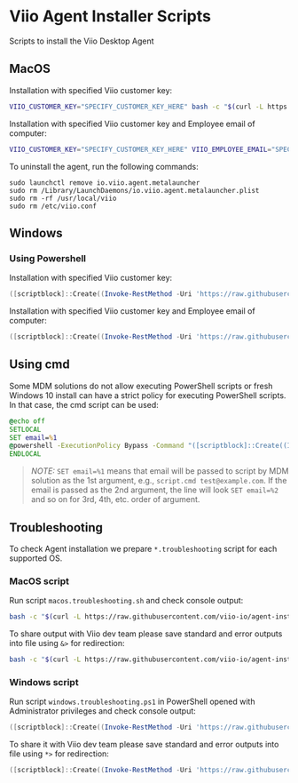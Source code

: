 # Viio Agent Installer Scripts

Scripts to install the Viio Desktop Agent

## MacOS

Installation with specified Viio customer key:

```sh
VIIO_CUSTOMER_KEY="SPECIFY_CUSTOMER_KEY_HERE" bash -c "$(curl -L https://raw.githubusercontent.com/viio-io/agent-installer-scripts/main/macos.install.sh)"
```

Installation with specified Viio customer key and Employee email of computer:

```sh
VIIO_CUSTOMER_KEY="SPECIFY_CUSTOMER_KEY_HERE" VIIO_EMPLOYEE_EMAIL="SPECIFY_EMPLOYEE_EMAIL_HERE" bash -c "$(curl -L https://raw.githubusercontent.com/viio-io/agent-installer-scripts/main/macos.install.sh)"
```

To uninstall the agent, run the following commands:

```shell
sudo launchctl remove io.viio.agent.metalauncher
sudo rm /Library/LaunchDaemons/io.viio.agent.metalauncher.plist
sudo rm -rf /usr/local/viio
sudo rm /etc/viio.conf
```

## Windows

### Using Powershell

Installation with specified Viio customer key:

```powershell
([scriptblock]::Create((Invoke-RestMethod -Uri 'https://raw.githubusercontent.com/viio-io/agent-installer-scripts/main/windows.install.ps1'))).Invoke("SPECIFY_CUSTOMER_KEY_HERE")
```

Installation with specified Viio customer key and Employee email of computer:

```powershell
([scriptblock]::Create((Invoke-RestMethod -Uri 'https://raw.githubusercontent.com/viio-io/agent-installer-scripts/main/windows.install.ps1'))).Invoke("SPECIFY_CUSTOMER_KEY_HERE", "SPECIFY_EMPLOYEE_EMAIL_HERE")
```

## Using cmd

Some MDM solutions do not allow executing PowerShell scripts or fresh Windows 10 install can have a strict policy for executing PowerShell scripts.
In that case, the cmd script can be used:

```cmd
@echo off
SETLOCAL
SET email=%1
@powershell -ExecutionPolicy Bypass -Command "([scriptblock]::Create((Invoke-RestMethod -Uri 'https://raw.githubusercontent.com/viio-io/agent-installer-scripts/main/windows.install.ps1')).Invoke('SPECIFY_CUSTOMER_KEY_HERE', '%email%'))"
ENDLOCAL
```

> *NOTE:* `SET email=%1` means that email will be passed to script by MDM solution as the 1st argument, e.g., `script.cmd test@example.com`. If the email is passed as the 2nd argument, the line will look `SET email=%2` and so on for 3rd, 4th, etc. order of argument.

## Troubleshooting

To check Agent installation we prepare `*.troubleshooting` script for each supported OS.

### MacOS script

Run script `macos.troubleshooting.sh` and check console output:

```sh
bash -c "$(curl -L https://raw.githubusercontent.com/viio-io/agent-installer-scripts/main/macos.troubleshooting.sh)"
```

To share output with Viio dev team please save standard and error outputs into file using `&>` for redirection:

```sh
bash -c "$(curl -L https://raw.githubusercontent.com/viio-io/agent-installer-scripts/main/macos.troubleshooting.sh)" &> result.txt
```

### Windows script

Run script `windows.troubleshooting.ps1` in PowerShell opened with Administrator privileges and check console output:

```powershell
([scriptblock]::Create((Invoke-RestMethod -Uri 'https://raw.githubusercontent.com/viio-io/agent-installer-scripts/main/windows.troubleshooting.ps1'))).Invoke()
```

To share it with Viio dev team please save standard and error outputs into file using `*>` for redirection:

```powershell
([scriptblock]::Create((Invoke-RestMethod -Uri 'https://raw.githubusercontent.com/viio-io/agent-installer-scripts/main/windows.troubleshooting.ps1'))).Invoke() *> "result.txt"
```
